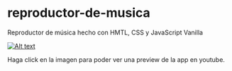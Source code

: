 # reproductor-de-musica
Reproductor de música hecho con HMTL, CSS y JavaScript Vanilla 

[![Alt text](https://img.youtube.com/vi/8QIiTTXJmXM/0.jpg)](https://www.youtube.com/watch?v=8QIiTTXJmXM)

Haga click en la imagen para poder ver una preview de la app en youtube.
